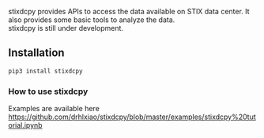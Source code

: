 stixdcpy provides APIs to access the data available on STIX data center. It also provides some basic tools to analyze the data.  
stixdcpy is still under development. 
## Installation
```sh 
pip3 install stixdcpy

```
### How to use  stixdcpy
Examples are available here https://github.com/drhlxiao/stixdcpy/blob/master/examples/stixdcpy%20tutorial.ipynb
